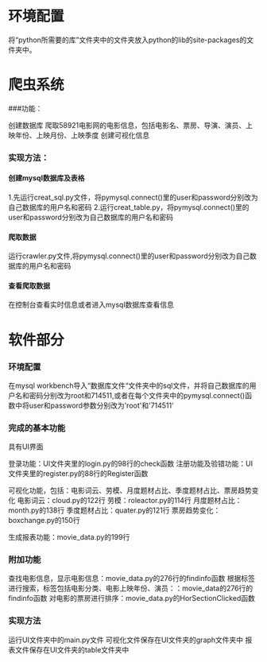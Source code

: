 # 环境配置
将“python所需要的库”文件夹中的文件夹放入python的lib的site-packages的文件夹中。


# 爬虫系统
###功能：

创建数据库
爬取58921电影网的电影信息，包括电影名、票房、导演、演员、上映年份、上映月份、上映季度
创建可视化信息


### 实现方法：

#### 创建mysql数据库及表格
1.先运行creat_sql.py文件，将pymysql.connect()里的user和password分别改为自己数据库的用户名和密码
2.运行creat_table.py，将pymysql.connect()里的user和password分别改为自己数据库的用户名和密码

#### 爬取数据
运行crawler.py文件,将pymysql.connect()里的user和password分别改为自己数据库的用户名和密码

#### 查看爬取数据
在控制台查看实时信息或者进入mysql数据库查看信息


# 软件部分 
### 环境配置
在mysql workbench导入“数据库文件“文件夹中的sql文件，并将自己数据库的用户名和密码分别改为root和714511,或者在每个文件夹中的pymysql.connect()函数中将user和password参数分别改为'root'和'714511'

### 完成的基本功能
具有UI界面

登录功能：UI文件夹里的login.py的98行的check函数
注册功能及验错功能：UI文件夹里的register.py的88行的Register函数

可视化功能，包括：电影词云、劳模、月度题材占比、季度题材占比、票房趋势变化
电影词云：cloud.py的122行
劳模：roleactor.py的114行
月度题材占比：month.py的138行
季度题材占比：quater.py的121行
票房趋势变化：boxchange.py的150行

生成报表功能：movie_data.py的199行

### 附加功能
查找电影信息，显示电影信息：movie_data.py的276行的findinfo函数
根据标签进行搜索，标签包括电影分类、电影上映年份、演员：：movie_data的276行的findinfo函数
对电影的票房进行排序：movie_data.py的HorSectionClicked函数

### 实现方法
运行UI文件夹中的main.py文件
可视化文件保存在UI文件夹的graph文件夹中
报表文件保存在UI文件夹的table文件夹中